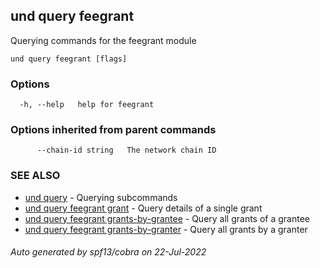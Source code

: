 ## und query feegrant

Querying commands for the feegrant module

```
und query feegrant [flags]
```

### Options

```
  -h, --help   help for feegrant
```

### Options inherited from parent commands

```
      --chain-id string   The network chain ID
```

### SEE ALSO

* [und query](und_query.md)	 - Querying subcommands
* [und query feegrant grant](und_query_feegrant_grant.md)	 - Query details of a single grant
* [und query feegrant grants-by-grantee](und_query_feegrant_grants-by-grantee.md)	 - Query all grants of a grantee
* [und query feegrant grants-by-granter](und_query_feegrant_grants-by-granter.md)	 - Query all grants by a granter

###### Auto generated by spf13/cobra on 22-Jul-2022
